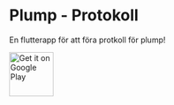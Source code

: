 # Plump - Protokoll

En flutterapp för att föra protkoll för plump!

<a href="https://play.google.com/store/apps/details?id=com.leodenandre.plump">
    <img alt="Get it on Google Play"
        height="80"
        src="https://play.google.com/intl/en_us/badges/images/generic/en_badge_web_generic.png" />
</a>  
